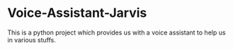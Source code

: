 # Voice-Assistant-Jarvis
This is a python project which provides us with a voice assistant to help us in various stuffs.
